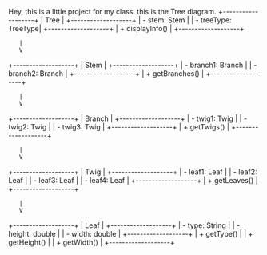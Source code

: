 Hey, this is a little project for my class.
this is the Tree diagram.
+-------------------+
|      Tree         |
+-------------------+
| - stem: Stem      |
| - treeType: TreeType|
+-------------------+
| + displayInfo()   |
+-------------------+

       |
       V

+-------------------+
|      Stem         |
+-------------------+
| - branch1: Branch |
| - branch2: Branch |
+-------------------+
| + getBranches()   |
+-------------------+

       |
       V

+-------------------+
|     Branch        |
+-------------------+
| - twig1: Twig     |
| - twig2: Twig     |
| - twig3: Twig     |
+-------------------+
| + getTwigs()      |
+-------------------+

       |
       V

+-------------------+
|     Twig          |
+-------------------+
| - leaf1: Leaf     |
| - leaf2: Leaf     |
| - leaf3: Leaf     |
| - leaf4: Leaf     |
+-------------------+
| + getLeaves()     |
+-------------------+

       |
       V

+-------------------+
|     Leaf          |
+-------------------+
| - type: String    |
| - height: double  |
| - width: double   |
+-------------------+
| + getType()       |
| + getHeight()     |
| + getWidth()      |
+-------------------+
